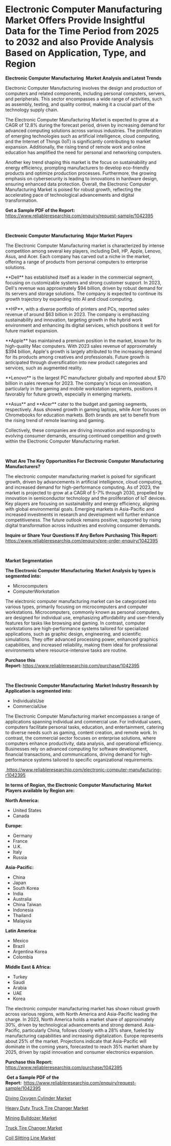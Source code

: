 <p><h1>Electronic Computer Manufacturing  Market Offers Provide Insightful Data for the Time Period from 2025 to 2032 and also Provide Analysis Based on Application, Type, and Region</h1></p><p><strong>Electronic Computer Manufacturing  Market Analysis and Latest Trends</strong></p>
<p><p>Electronic Computer Manufacturing involves the design and production of computers and related components, including personal computers, servers, and peripherals. This sector encompasses a wide range of activities, such as assembly, testing, and quality control, making it a crucial part of the technology supply chain.</p><p>The Electronic Computer Manufacturing Market is expected to grow at a CAGR of 12.8% during the forecast period, driven by increasing demand for advanced computing solutions across various industries. The proliferation of emerging technologies such as artificial intelligence, cloud computing, and the Internet of Things (IoT) is significantly contributing to market expansion. Additionally, the rising trend of remote work and online education has amplified the need for personal and networking computers.</p><p>Another key trend shaping this market is the focus on sustainability and energy efficiency, prompting manufacturers to develop eco-friendly products and optimize production processes. Furthermore, the growing emphasis on cybersecurity is leading to innovations in hardware design, ensuring enhanced data protection. Overall, the Electronic Computer Manufacturing Market is poised for robust growth, reflecting the accelerating pace of technological advancements and digital transformation.</p></p>
<p><strong>Get a Sample PDF of the Report:&nbsp;</strong> <a href="https://www.reliableresearchiq.com/enquiry/request-sample/1042395?utm_campaign=1117&utm_medium=2&utm_source=Github&utm_content=ia&utm_term=10042025&utm_id=electronic-computer-manufacturing">https://www.reliableresearchiq.com/enquiry/request-sample/1042395</a></p>
<p>&nbsp;</p>
<p><strong>Electronic Computer Manufacturing  Major Market Players</strong></p>
<p><p>The Electronic Computer Manufacturing market is characterized by intense competition among several key players, including Dell, HP, Apple, Lenovo, Asus, and Acer. Each company has carved out a niche in the market, offering a range of products from personal computers to enterprise solutions.</p><p>**Dell** has established itself as a leader in the commercial segment, focusing on customizable systems and strong customer support. In 2023, Dell's revenue was approximately $94 billion, driven by robust demand for its servers and storage solutions. The company is expected to continue its growth trajectory by expanding into AI and cloud computing.</p><p>**HP**, with a diverse portfolio of printers and PCs, reported sales revenue of around $63 billion in 2023. The company is emphasizing sustainability and innovation, targeting growth in the hybrid work environment and enhancing its digital services, which positions it well for future market expansion.</p><p>**Apple** has maintained a premium position in the market, known for its high-quality Mac computers. With 2023 sales revenue of approximately $394 billion, Apple's growth is largely attributed to the increasing demand for its products among creatives and professionals. Future growth is anticipated through diversification into new product categories and services, such as augmented reality.</p><p>**Lenovo** is the largest PC manufacturer globally and reported about $70 billion in sales revenue for 2023. The company's focus on innovation, particularly in the gaming and mobile workstation segments, positions it favorably for future growth, especially in emerging markets.</p><p>**Asus** and **Acer** cater to the budget and gaming segments, respectively. Asus showed growth in gaming laptops, while Acer focuses on Chromebooks for education markets. Both brands are set to benefit from the rising trend of remote learning and gaming.</p><p>Collectively, these companies are driving innovation and responding to evolving consumer demands, ensuring continued competition and growth within the Electronic Computer Manufacturing market.</p></p>
<p>&nbsp;</p>
<p><strong>What Are The Key Opportunities For Electronic Computer Manufacturing  Manufacturers?</strong></p>
<p><p>The electronic computer manufacturing market is poised for significant growth, driven by advancements in artificial intelligence, cloud computing, and increased demand for high-performance computing. As of 2023, the market is projected to grow at a CAGR of 5-7% through 2030, propelled by innovation in semiconductor technology and the proliferation of IoT devices. Key players are focusing on sustainability and energy efficiency, aligning with global environmental goals. Emerging markets in Asia-Pacific and increased investments in research and development will further enhance competitiveness. The future outlook remains positive, supported by rising digital transformation across industries and evolving consumer demands.</p></p>
<p><strong>Inquire or Share Your Questions If Any Before Purchasing This Report:</strong> <a href="https://www.reliableresearchiq.com/enquiry/pre-order-enquiry/1042395?utm_campaign=1117&utm_medium=2&utm_source=Github&utm_content=ia&utm_term=10042025&utm_id=electronic-computer-manufacturing">https://www.reliableresearchiq.com/enquiry/pre-order-enquiry/1042395</a></p>
<p>&nbsp;</p>
<p><strong>Market Segmentation</strong></p>
<p><strong>The Electronic Computer Manufacturing  Market Analysis by types is segmented into:</strong></p>
<p><ul><li>Microcomputers</li><li>ComputerWorkstation</li></ul></p>
<p><p>The electronic computer manufacturing market can be categorized into various types, primarily focusing on microcomputers and computer workstations. Microcomputers, commonly known as personal computers, are designed for individual use, emphasizing affordability and user-friendly features for tasks like browsing and gaming. In contrast, computer workstations are high-performance systems tailored for specialized applications, such as graphic design, engineering, and scientific simulations. They offer advanced processing power, enhanced graphics capabilities, and increased reliability, making them ideal for professional environments where resource-intensive tasks are routine.</p></p>
<p><strong>Purchase this Report:&nbsp;</strong><a href="https://www.reliableresearchiq.com/purchase/1042395?utm_campaign=1117&utm_medium=2&utm_source=Github&utm_content=ia&utm_term=10042025&utm_id=electronic-computer-manufacturing">https://www.reliableresearchiq.com/purchase/1042395</a></p>
<p>&nbsp;</p>
<p><strong>The Electronic Computer Manufacturing  Market Industry Research by Application is segmented into:</strong></p>
<p><ul><li>IndividualsUse</li><li>CommercialUse</li></ul></p>
<p><p>The Electronic Computer Manufacturing market encompasses a range of applications spanning individual and commercial use. For individual users, computers facilitate personal tasks, education, and entertainment, catering to diverse needs such as gaming, content creation, and remote work. In contrast, the commercial sector focuses on enterprise solutions, where computers enhance productivity, data analysis, and operational efficiency. Businesses rely on advanced computing for software development, financial transactions, and communications, driving demand for high-performance systems tailored to specific organizational requirements.</p></p>
<p><a href="https://www.reliableresearchiq.com/electronic-computer-manufacturing-r1042395?utm_campaign=1117&utm_medium=2&utm_source=Github&utm_content=ia&utm_term=10042025&utm_id=electronic-computer-manufacturing">&nbsp;https://www.reliableresearchiq.com/electronic-computer-manufacturing-r1042395</a></p>
<p><strong>In terms of Region, the Electronic Computer Manufacturing  Market Players available by Region are:</strong></p>
<p>
    <p> <strong> North America: </strong>
        <ul>
            <li>United States</li>
            <li>Canada</li>
        </ul>
        </p> 
    <p> <strong> Europe: </strong>
        <ul>
            <li>Germany</li>
            <li>France</li>
            <li>U.K.</li>
            <li>Italy</li>
            <li>Russia</li>
        </ul>
        </p> 
    <p> <strong> Asia-Pacific: </strong>
        <ul>
            <li>China</li>
            <li>Japan</li>
            <li>South Korea</li>
            <li>India</li>
            <li>Australia</li>
            <li>China Taiwan</li>
            <li>Indonesia</li>
            <li>Thailand</li>
            <li>Malaysia</li>
        </ul>
        </p> 
    <p> <strong> Latin America: </strong>
        <ul>
            <li>Mexico</li>
            <li>Brazil</li>
            <li>Argentina Korea</li>
            <li>Colombia</li>
        </ul>
        </p> 
    <p> <strong> Middle East & Africa: </strong>
        <ul>
            <li>Turkey</li>
            <li>Saudi</li>
            <li>Arabia</li>
            <li>UAE</li>
            <li>Korea</li>
        </ul>
    </p>
    </p>
<p><p>The electronic computer manufacturing market has shown robust growth across various regions, with North America and Asia-Pacific leading the charge. In 2023, North America holds a market share of approximately 30%, driven by technological advancements and strong demand. Asia-Pacific, particularly China, follows closely with a 28% share, fueled by manufacturing capabilities and increasing digitalization. Europe represents about 25% of the market. Projections indicate that Asia-Pacific will dominate in the coming years, forecasted to reach 35% market share by 2025, driven by rapid innovation and consumer electronics expansion.</p></p>
<p><strong>Purchase this Report: </strong><a href="https://www.reliableresearchiq.com/purchase/1042395?utm_campaign=1117&utm_medium=2&utm_source=Github&utm_content=ia&utm_term=10042025&utm_id=electronic-computer-manufacturing">https://www.reliableresearchiq.com/purchase/1042395</a></p>
<p>&nbsp;<strong>Get a Sample PDF of the Report:&nbsp;&nbsp;</strong><a href="https://www.reliableresearchiq.com/enquiry/request-sample/1042395?utm_campaign=1117&utm_medium=2&utm_source=Github&utm_content=ia&utm_term=10042025&utm_id=electronic-computer-manufacturing">https://www.reliableresearchiq.com/enquiry/request-sample/1042395</a></p>
<p><strong></strong></p>
<p><p><a href="https://github.com/paljuhubeyde/Market-Research-Report-List-1/blob/main/diving-oxygen-cylinder-market.md?utm_campaign=1117&utm_medium=2&utm_source=Github&utm_content=ia&utm_term=10042025&utm_id=electronic-computer-manufacturing">Diving Oxygen Cylinder Market</a></p><p><a href="https://github.com/nacrehuipie/Market-Research-Report-List-1/blob/main/heavy-duty-truck-tire-changer-market.md?utm_campaign=1117&utm_medium=2&utm_source=Github&utm_content=ia&utm_term=10042025&utm_id=electronic-computer-manufacturing">Heavy Duty Truck Tire Changer Market</a></p><p><a href="https://github.com/organophelia8282/Market-Research-Report-List-1/blob/main/mining-bulldozer-market.md?utm_campaign=1117&utm_medium=2&utm_source=Github&utm_content=ia&utm_term=10042025&utm_id=electronic-computer-manufacturing">Mining Bulldozer Market</a></p><p><a href="https://github.com/ugurgyuri/Market-Research-Report-List-1/blob/main/truck-tire-changer-market.md?utm_campaign=1117&utm_medium=2&utm_source=Github&utm_content=ia&utm_term=10042025&utm_id=electronic-computer-manufacturing">Truck Tire Changer Market</a></p><p><a href="https://github.com/miottaredlin79/Market-Research-Report-List-1/blob/main/coil-slitting-line-market.md?utm_campaign=1117&utm_medium=2&utm_source=Github&utm_content=ia&utm_term=10042025&utm_id=electronic-computer-manufacturing">Coil Slitting Line Market</a></p></p>